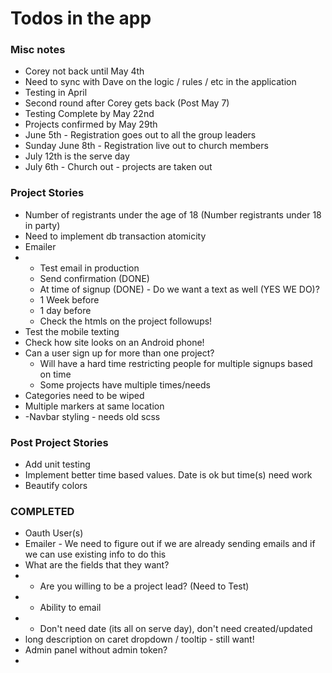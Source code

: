 # Todos in the app

### Misc notes
- Corey not back until May 4th
- Need to sync with Dave on the logic / rules / etc in the application
- Testing in April
- Second round after Corey gets back (Post May 7)
- Testing Complete by May 22nd
- Projects confirmed by May 29th
- June 5th - Registration goes out to all the group leaders
- Sunday June 8th - Registration live out to church members
- July 12th is the serve day
- July 6th - Church out - projects are taken out

### Project Stories
- Number of registrants under the age of 18 (Number registrants under 18 in party)
- Need to implement db transaction atomicity
- Emailer
- - Test email in production
  - Send confirmation (DONE)
  - At time of signup (DONE) - Do we want a text as well (YES WE DO)?
  - 1 Week before
  - 1 day before
  - Check the htmls on the project followups!
- Test the mobile texting
- Check how site looks on an Android phone!
- Can a user sign up for more than one project?
  - Will have a hard time restricting people for multiple signups based on time
  - Some projects have multiple times/needs
- Categories need to be wiped
- Multiple markers at same location
- -Navbar styling - needs old scss

### Post Project Stories
- Add unit testing
- Implement better time based values. Date is ok but time(s) need work
- Beautify colors

### COMPLETED
- Oauth User(s)
- Emailer - We need to figure out if we are already sending emails and if we can use existing info to do this
- What are the fields that they want?
- - Are you willing to be a project lead? (Need to Test)
- - Ability to email
- - Don't need date (its all on serve day), don't need created/updated
- long description on caret dropdown / tooltip - still want!
- Admin panel without admin token?
- 
